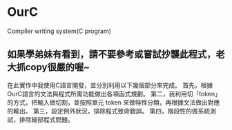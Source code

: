 # OurC
Compiler writing system(C program)


## 如果學弟妹有看到，請不要參考或嘗試抄襲此程式，老大抓copy很嚴的喔~


在此實作中我使用C語言開發，並分別利用以下幾個部分來完成。
首先，根據OurC語言的文法與程式所需功能做出各項函式規劃。
第二，我利用切「token」的方式，把輸入做切割，並按照單元 token 來做特性分類，再根據文法做出對應的輸出。
第三，設定例外狀況，排除程式致命錯誤。
第四，階段性的做系統測試，排除細部程式問題。
